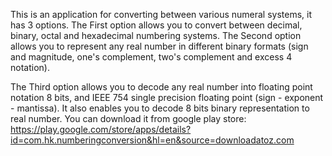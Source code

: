 This is an application for converting between various numeral systems, it has 3 options.
The First option allows you to convert between decimal, binary, octal and hexadecimal numbering systems.
The Second option allows you to represent any real number in different binary formats (sign and magnitude, one's complement, two's complement and excess 4 notation).

The Third option allows you to decode any real number into floating point notation 8 bits, and IEEE 754 single precision floating point (sign - exponent - mantissa). It also enables you to decode 8 bits binary representation to real number.
You can download it from google play store: https://play.google.com/store/apps/details?id=com.hk.numberingconversion&hl=en&source=downloadatoz.com
